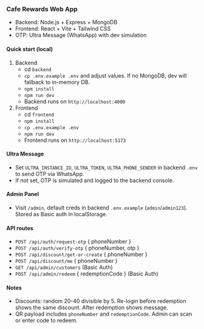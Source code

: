 ### Cafe Rewards Web App

- Backend: Node.js + Express + MongoDB
- Frontend: React + Vite + Tailwind CSS
- OTP: Ultra Message (WhatsApp) with dev simulation

#### Quick start (local)
1. Backend
   - cd `backend`
   - `cp .env.example .env` and adjust values. If no MongoDB, dev will fallback to in-memory DB.
   - `npm install`
   - `npm run dev`
   - Backend runs on `http://localhost:4000`
2. Frontend
   - cd `frontend`
   - `npm install`
   - `cp .env.example .env`
   - `npm run dev`
   - Frontend runs on `http://localhost:5173`

#### Ultra Message
- Set `ULTRA_INSTANCE_ID`, `ULTRA_TOKEN`, `ULTRA_PHONE_SENDER` in backend `.env` to send OTP via WhatsApp.
- If not set, OTP is simulated and logged to the backend console.

#### Admin Panel
- Visit `/admin`, default creds in backend `.env.example` (`admin`/`admin123`). Stored as Basic auth in localStorage.

#### API routes
- `POST /api/auth/request-otp` { phoneNumber }
- `POST /api/auth/verify-otp` { phoneNumber, otp }
- `POST /api/discount/get-or-create` { phoneNumber }
- `POST /api/discount/me` { phoneNumber }
- `GET /api/admin/customers` (Basic Auth)
- `POST /api/admin/redeem` { redemptionCode } (Basic Auth)

#### Notes
- Discounts: random 20-40 divisible by 5. Re-login before redemption shows the same discount. After redemption shows message.
- QR payload includes `phoneNumber` and `redemptionCode`. Admin can scan or enter code to redeem.